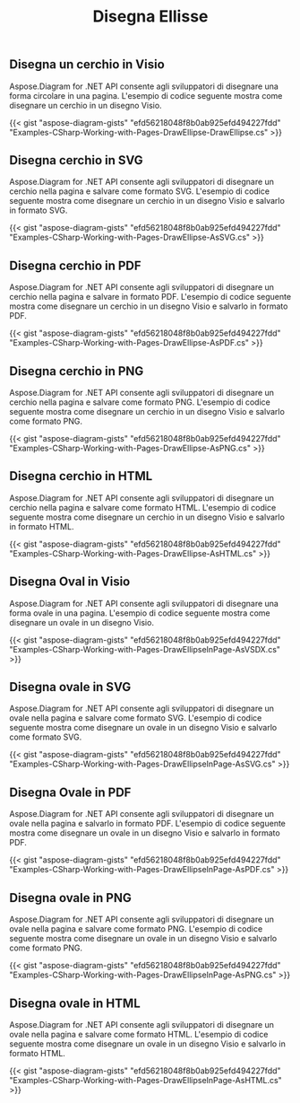 ﻿---
title: Disegna Ellisse
type: docs
weight: 20
url: /it/net/drawing/draw-ellipse
description: Questa sezione spiega come disegnare un'ellisse, un cerchio o un ovale in una pagina visio con Aspose.Diagram. Supporta l'utilizzo di C# per disegnare un cerchio o un ovale e salvare come pdf, svg, html, immagine, xps e altri formati.
---
## **Disegna un cerchio in Visio**
Aspose.Diagram for .NET API consente agli sviluppatori di disegnare una forma circolare in una pagina. L'esempio di codice seguente mostra come disegnare un cerchio in un disegno Visio.

{{< gist "aspose-diagram-gists" "efd56218048f8b0ab925efd494227fdd" "Examples-CSharp-Working-with-Pages-DrawEllipse-DrawEllipse.cs" >}}

## **Disegna cerchio in SVG**
Aspose.Diagram for .NET API consente agli sviluppatori di disegnare un cerchio nella pagina e salvare come formato SVG. L'esempio di codice seguente mostra come disegnare un cerchio in un disegno Visio e salvarlo in formato SVG.

{{< gist "aspose-diagram-gists" "efd56218048f8b0ab925efd494227fdd" "Examples-CSharp-Working-with-Pages-DrawEllipse-AsSVG.cs" >}}

## **Disegna cerchio in PDF**
Aspose.Diagram for .NET API consente agli sviluppatori di disegnare un cerchio nella pagina e salvare in formato PDF. L'esempio di codice seguente mostra come disegnare un cerchio in un disegno Visio e salvarlo in formato PDF.

{{< gist "aspose-diagram-gists" "efd56218048f8b0ab925efd494227fdd" "Examples-CSharp-Working-with-Pages-DrawEllipse-AsPDF.cs" >}}

## **Disegna cerchio in PNG**
Aspose.Diagram for .NET API consente agli sviluppatori di disegnare un cerchio nella pagina e salvare come formato PNG. L'esempio di codice seguente mostra come disegnare un cerchio in un disegno Visio e salvarlo come formato PNG.

{{< gist "aspose-diagram-gists" "efd56218048f8b0ab925efd494227fdd" "Examples-CSharp-Working-with-Pages-DrawEllipse-AsPNG.cs" >}}

## **Disegna cerchio in HTML**
Aspose.Diagram for .NET API consente agli sviluppatori di disegnare un cerchio nella pagina e salvare come formato HTML. L'esempio di codice seguente mostra come disegnare un cerchio in un disegno Visio e salvarlo in formato HTML.

{{< gist "aspose-diagram-gists" "efd56218048f8b0ab925efd494227fdd" "Examples-CSharp-Working-with-Pages-DrawEllipse-AsHTML.cs" >}}

## **Disegna Oval in Visio**
Aspose.Diagram for .NET API consente agli sviluppatori di disegnare una forma ovale in una pagina. L'esempio di codice seguente mostra come disegnare un ovale in un disegno Visio.

{{< gist "aspose-diagram-gists" "efd56218048f8b0ab925efd494227fdd" "Examples-CSharp-Working-with-Pages-DrawEllipseInPage-AsVSDX.cs" >}}

## **Disegna ovale in SVG**
Aspose.Diagram for .NET API consente agli sviluppatori di disegnare un ovale nella pagina e salvare come formato SVG. L'esempio di codice seguente mostra come disegnare un ovale in un disegno Visio e salvarlo come formato SVG.

{{< gist "aspose-diagram-gists" "efd56218048f8b0ab925efd494227fdd" "Examples-CSharp-Working-with-Pages-DrawEllipseInPage-AsSVG.cs" >}}

## **Disegna Ovale in PDF**
Aspose.Diagram for .NET API consente agli sviluppatori di disegnare un ovale nella pagina e salvarlo in formato PDF. L'esempio di codice seguente mostra come disegnare un ovale in un disegno Visio e salvarlo in formato PDF.

{{< gist "aspose-diagram-gists" "efd56218048f8b0ab925efd494227fdd" "Examples-CSharp-Working-with-Pages-DrawEllipseInPage-AsPDF.cs" >}}

## **Disegna ovale in PNG**
Aspose.Diagram for .NET API consente agli sviluppatori di disegnare un ovale nella pagina e salvare come formato PNG. L'esempio di codice seguente mostra come disegnare un ovale in un disegno Visio e salvarlo come formato PNG.

{{< gist "aspose-diagram-gists" "efd56218048f8b0ab925efd494227fdd" "Examples-CSharp-Working-with-Pages-DrawEllipseInPage-AsPNG.cs" >}}

## **Disegna ovale in HTML**
Aspose.Diagram for .NET API consente agli sviluppatori di disegnare un ovale nella pagina e salvare come formato HTML. L'esempio di codice seguente mostra come disegnare un ovale in un disegno Visio e salvarlo in formato HTML.

{{< gist "aspose-diagram-gists" "efd56218048f8b0ab925efd494227fdd" "Examples-CSharp-Working-with-Pages-DrawEllipseInPage-AsHTML.cs" >}}

